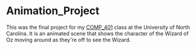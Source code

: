 # Animation_Project

This was the final project for my [COMP_401](https://www.cs.unc.edu/~dewan/comp401/current/) class at the University of North Carolina. 
It is an animated scene that shows the character of the Wizard of Oz moving around as they're off to see the Wizard.
